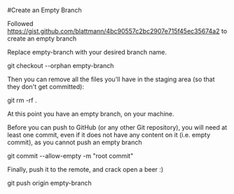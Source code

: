 #Create an Empty Branch

Followed https://gist.github.com/blattmann/4bc90557c2bc2907e715f45ec35674a2 to create an empty branch

Replace empty-branch with your desired branch name.

git checkout --orphan empty-branch

Then you can remove all the files you'll have in the staging area (so that they don't get committed):

git rm -rf .

At this point you have an empty branch, on your machine.

Before you can push to GitHub (or any other Git repository), you will need at least one commit, even if it does not have any content on it (i.e. empty commit), as you cannot push an empty branch

git commit --allow-empty -m "root commit"

Finally, push it to the remote, and crack open a beer :)

git push origin empty-branch
